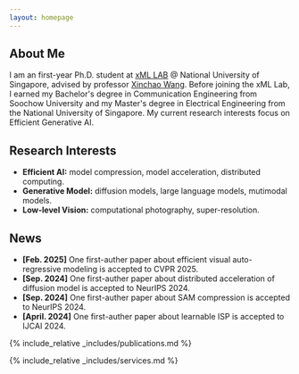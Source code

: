 ```yaml
---
layout: homepage
---
```


## About Me

I am an first-year Ph.D. student at [xML LAB](https://sites.google.com/view/xml-nus) @ National University of Singapore, advised by professor [Xinchao Wang](https://scholar.google.com/citations?hl=zh-CN&user=w69Buq0AAAAJ). Before joining the xML Lab, I earned my Bachelor's degree in Communication Engineering from Soochow University and my Master's degree in Electrical Engineering from the National University of Singapore. My current research interests focus on Efficient Generative AI.

## Research Interests

- **Efficient AI:** model compression, model acceleration, distributed computing.
- **Generative Model:** diffusion models, large language models, mutimodal models.
- **Low-level Vision:** computational photography, super-resolution.

## News
- **[Feb. 2025]** One first-auther paper about efficient visual auto-regressive modeling is accepted to CVPR 2025.
- **[Sep. 2024]** One first-auther paper about distributed acceleration of diffusion model is accepted to NeurIPS 2024.
- **[Sep. 2024]** One first-auther paper about SAM compression is accepted to NeurIPS 2024.
- **[April. 2024]** One first-auther paper about learnable ISP is accepted to IJCAI 2024.

{% include_relative _includes/publications.md %}

{% include_relative _includes/services.md %}
